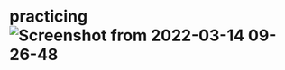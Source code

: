 # practicing![Screenshot from 2022-03-14 09-26-48](https://user-images.githubusercontent.com/96244525/158133395-b17af6af-16e1-406e-be1d-b5af2f2bc66d.png)

